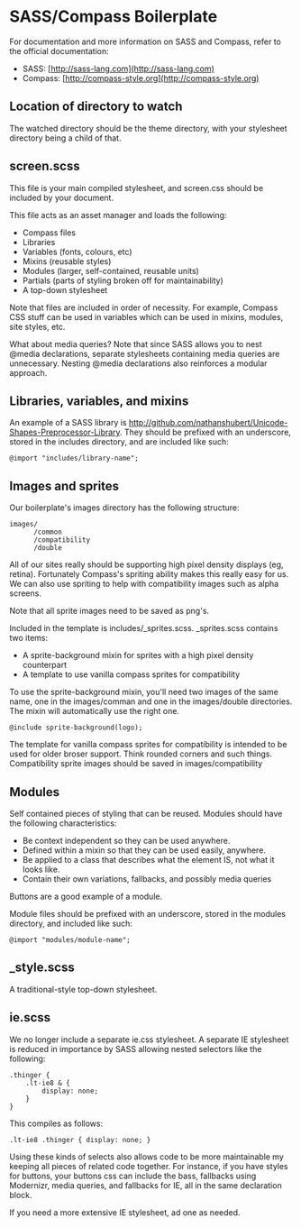 # SASS/Compass Boilerplate

For documentation and more information on SASS and Compass, refer to the official documentation:

* SASS: [http://sass-lang.com](http://sass-lang.com)
* Compass: [http://compass-style.org](http://compass-style.org)

## Location of directory to watch

The watched directory should be the theme directory, with your stylesheet directory being a child of that.

## screen.scss

This file is your main compiled stylesheet, and screen.css should be included by your document.

This file acts as an asset manager and loads the following:

* Compass files
* Libraries
* Variables (fonts, colours, etc)
* Mixins (reusable styles)
* Modules (larger, self-contained, reusable units)
* Partials (parts of styling broken off for maintainability)
* A top-down stylesheet

Note that files are included in order of necessity. For example, Compass CSS stuff can be used in
variables which can be used in mixins, modules, site styles, etc.
	
What about media queries?
Note that since SASS allows you to nest @media declarations, separate stylesheets containing
media queries are unnecessary. Nesting @media declarations also reinforces a modular approach.

## Libraries, variables, and mixins 

An example of a SASS library is http://github.com/nathanshubert/Unicode-Shapes-Preprocessor-Library.
They should be prefixed with an underscore, stored in the includes directory,
and are included like such:
	
	@import "includes/library-name";

## Images and sprites

Our boilerplate's images directory has the following structure:

    images/
          /common
          /compatibility
          /double

All of our sites really should be supporting high pixel density displays (eg, retina). Fortunately Compass's
spriting ability makes this really easy for us. We can also use spriting to help with compatibility images 
such as alpha screens.

Note that all sprite images need to be saved as png's.

Included in the template is includes/_sprites.scss. _sprites.scss contains two items:

  - A sprite-background mixin for sprites with a high pixel density counterpart
  - A template to use vanilla compass sprites for compatibility


To use the sprite-background mixin, you'll need two images of the same name, one in the
images/comman and one in the images/double directories. The mixin will automatically
use the right one.

    @include sprite-background(logo);

The template for vanilla compass sprites for compatibility is intended to be used for 
older broser support. Think rounded corners and such things. Compatibility sprite images
should be saved in images/compatibility


## Modules 

Self contained pieces of styling that can be reused.
Modules should have the following characteristics:

* Be context independent so they can be used anywhere.
* Defined within a mixin so that they can be used easily, anywhere.
* Be applied to a class that describes what the element IS, not what it looks like.
* Contain their own variations, fallbacks, and possibly media queries

Buttons are a good example of a module.

Module files should be prefixed with an underscore, stored in the modules directory, 
and included like such:

	@import "modules/module-name";

## _style.scss

A traditional-style top-down stylesheet.

## ie.scss

We no longer include a separate ie.css stylesheet. A separate IE stylesheet is reduced in importance by SASS allowing nested selectors like the following:

	.thinger {
	    .lt-ie8 & {
            display: none;
    	}
	}

This compiles as follows:

    .lt-ie8 .thinger { display: none; }
    
Using these kinds of selects also allows code to be more maintainable my keeping all pieces of related code together. For instance, if you have styles for buttons, your buttons css can include the bass, fallbacks using Modernizr, media queries, and fallbacks for IE, all in the same declaration block.

If you need a more extensive IE stylesheet, ad one as needed.